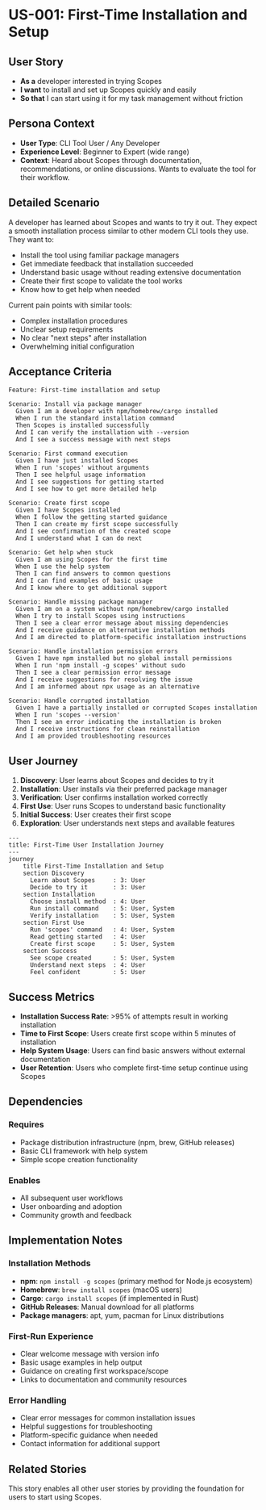 # US-001: First-Time Installation and Setup

## User Story

- **As a** developer interested in trying Scopes
- **I want** to install and set up Scopes quickly and easily
- **So that** I can start using it for my task management without friction

## Persona Context

- **User Type**: CLI Tool User / Any Developer
- **Experience Level**: Beginner to Expert (wide range)
- **Context**: Heard about Scopes through documentation, recommendations, or online discussions. Wants to evaluate the tool for their workflow.

## Detailed Scenario

A developer has learned about Scopes and wants to try it out. They expect a smooth installation process similar to other modern CLI tools they use. They want to:
- Install the tool using familiar package managers
- Get immediate feedback that installation succeeded
- Understand basic usage without reading extensive documentation
- Create their first scope to validate the tool works
- Know how to get help when needed

Current pain points with similar tools:
- Complex installation procedures
- Unclear setup requirements
- No clear "next steps" after installation
- Overwhelming initial configuration

## Acceptance Criteria

```gherkin
Feature: First-time installation and setup

Scenario: Install via package manager
  Given I am a developer with npm/homebrew/cargo installed
  When I run the standard installation command
  Then Scopes is installed successfully
  And I can verify the installation with --version
  And I see a success message with next steps

Scenario: First command execution
  Given I have just installed Scopes
  When I run 'scopes' without arguments
  Then I see helpful usage information
  And I see suggestions for getting started
  And I see how to get more detailed help

Scenario: Create first scope
  Given I have Scopes installed
  When I follow the getting started guidance
  Then I can create my first scope successfully
  And I see confirmation of the created scope
  And I understand what I can do next

Scenario: Get help when stuck
  Given I am using Scopes for the first time
  When I use the help system
  Then I can find answers to common questions
  And I can find examples of basic usage
  And I know where to get additional support

Scenario: Handle missing package manager
  Given I am on a system without npm/homebrew/cargo installed
  When I try to install Scopes using instructions
  Then I see a clear error message about missing dependencies
  And I receive guidance on alternative installation methods
  And I am directed to platform-specific installation instructions

Scenario: Handle installation permission errors
  Given I have npm installed but no global install permissions
  When I run 'npm install -g scopes' without sudo
  Then I see a clear permission error message
  And I receive suggestions for resolving the issue
  And I am informed about npx usage as an alternative

Scenario: Handle corrupted installation
  Given I have a partially installed or corrupted Scopes installation
  When I run 'scopes --version'
  Then I see an error indicating the installation is broken
  And I receive instructions for clean reinstallation
  And I am provided troubleshooting resources
```

## User Journey

1. **Discovery**: User learns about Scopes and decides to try it
2. **Installation**: User installs via their preferred package manager
3. **Verification**: User confirms installation worked correctly
4. **First Use**: User runs Scopes to understand basic functionality
5. **Initial Success**: User creates their first scope
6. **Exploration**: User understands next steps and available features

```mermaid
---
title: First-Time User Installation Journey
---
journey
    title First-Time Installation and Setup
    section Discovery
      Learn about Scopes     : 3: User
      Decide to try it       : 3: User
    section Installation
      Choose install method  : 4: User
      Run install command    : 5: User, System
      Verify installation    : 5: User, System
    section First Use
      Run 'scopes' command   : 4: User, System
      Read getting started   : 4: User
      Create first scope     : 5: User, System
    section Success
      See scope created      : 5: User, System
      Understand next steps  : 4: User
      Feel confident         : 5: User
```

## Success Metrics

- **Installation Success Rate**: >95% of attempts result in working installation
- **Time to First Scope**: Users create first scope within 5 minutes of installation
- **Help System Usage**: Users can find basic answers without external documentation
- **User Retention**: Users who complete first-time setup continue using Scopes

## Dependencies

### Requires
- Package distribution infrastructure (npm, brew, GitHub releases)
- Basic CLI framework with help system
- Simple scope creation functionality

### Enables
- All subsequent user workflows
- User onboarding and adoption
- Community growth and feedback

## Implementation Notes

### Installation Methods
- **npm**: `npm install -g scopes` (primary method for Node.js ecosystem)
- **Homebrew**: `brew install scopes` (macOS users)
- **Cargo**: `cargo install scopes` (if implemented in Rust)
- **GitHub Releases**: Manual download for all platforms
- **Package managers**: apt, yum, pacman for Linux distributions

### First-Run Experience
- Clear welcome message with version info
- Basic usage examples in help output
- Guidance on creating first workspace/scope
- Links to documentation and community resources

### Error Handling
- Clear error messages for common installation issues
- Helpful suggestions for troubleshooting
- Platform-specific guidance when needed
- Contact information for additional support

## Related Stories

This story enables all other user stories by providing the foundation for users to start using Scopes.
